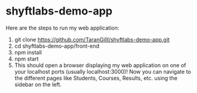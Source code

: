 # shyftlabs-demo-app

Here are the steps to run my web application:
1. git clone https://github.com/TaranGilll/shyftlabs-demo-app.git
2. cd shyftlabs-demo-app/front-end
3. npm install
4. npm start
5. This should open a browser displaying my web application on one of your localhost ports (usually localhost:3000)!
Now you can navigate to the different pages like Students, Courses, Results, etc. using the sidebar on the left.


